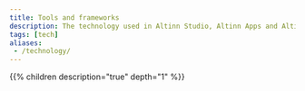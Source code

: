 ```yaml
---
title: Tools and frameworks
description: The technology used in Altinn Studio, Altinn Apps and Altinn Platform.
tags: [tech]
aliases:
 - /technology/
---
```



{{% children description="true" depth="1" %}}
